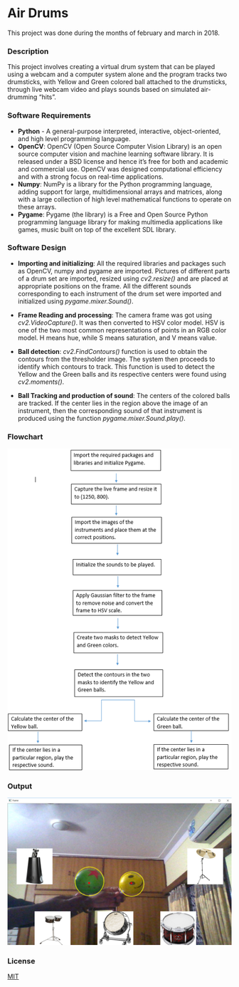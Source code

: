 # Air Drums
This project was done during the months of february and march in 2018.

### Description

This project involves creating a virtual drum system that can be played using a webcam and a computer system alone and the program tracks two drumsticks, with Yellow and Green colored ball attached to the drumsticks, through live webcam video and plays sounds based on simulated air-drumming “hits”.

### Software Requirements

  - **Python** - A general-purpose interpreted, interactive, object-oriented, and high level programming language.
  - **OpenCV**: OpenCV (Open Source Computer Vision Library) is an open source computer vision and machine learning software library. It is released under a BSD license and hence it’s free for both and academic and commercial use. OpenCV was designed computational efficiency and with a strong focus on real-time applications.
  - **Numpy**: NumPy is a library for the Python programming language, adding support for large, multidimensional arrays and matrices, along with a large collection of high level mathematical functions to operate on these arrays.
  - **Pygame**: Pygame (the library) is a Free and Open Source Python programming language library for making multimedia applications like games, music built on top of the excellent SDL library.

### Software Design

 - **Importing and initializing**:  All the required libraries and packages such as OpenCV, numpy and pygame are imported.
Pictures of different parts of a drum set are imported, resized using *cv2.resize()* and are placed at appropriate positions on the frame.
All the different sounds corresponding to each instrument of the drum set were imported and initialized using *pygame.mixer.Sound()*.

- **Frame Reading and processing**: The camera frame was got using *cv2.VideoCapture()*. It was then converted to HSV color model. 
HSV is one of the two most common representations of points in an RGB color model. 
H means hue, while S means saturation, and V means value.

- **Ball detection**: *cv2.FindContours()* function is used to obtain the contours from the thresholder image. The system then proceeds to identify which contours to track.
This function is used to detect the Yellow and the Green balls and its respective centers were found using *cv2.moments()*. 

- **Ball Tracking and production of sound**: The centers of the colored balls are tracked.
If the center lies in the region above the image of an instrument, then the corresponding sound of that instrument is produced using the function *pygame.mixer.Sound.play()*.

### Flowchart

![](Images/flowchart.png)

### Output

![](Images/live_drumset_frame.png)

### License
[MIT](https://choosealicense.com/licenses/mit/)
